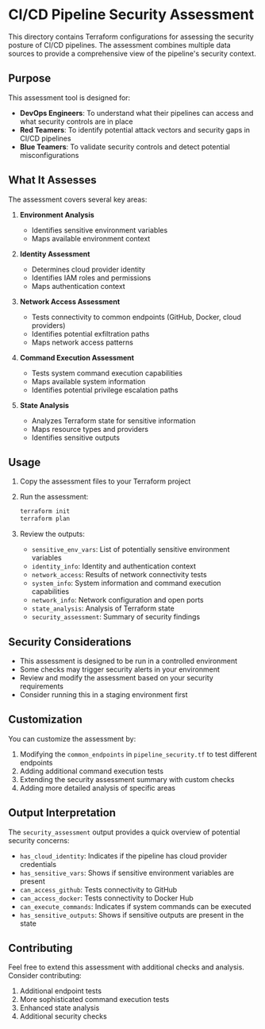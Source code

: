 # CI/CD Pipeline Security Assessment

This directory contains Terraform configurations for assessing the security posture of CI/CD pipelines. The assessment combines multiple data sources to provide a comprehensive view of the pipeline's security context.

## Purpose

This assessment tool is designed for:

- **DevOps Engineers**: To understand what their pipelines can access and what security controls are in place
- **Red Teamers**: To identify potential attack vectors and security gaps in CI/CD pipelines
- **Blue Teamers**: To validate security controls and detect potential misconfigurations

## What It Assesses

The assessment covers several key areas:

1. **Environment Analysis**
   - Identifies sensitive environment variables
   - Maps available environment context

2. **Identity Assessment**
   - Determines cloud provider identity
   - Identifies IAM roles and permissions
   - Maps authentication context

3. **Network Access Assessment**
   - Tests connectivity to common endpoints (GitHub, Docker, cloud providers)
   - Identifies potential exfiltration paths
   - Maps network access patterns

4. **Command Execution Assessment**
   - Tests system command execution capabilities
   - Maps available system information
   - Identifies potential privilege escalation paths

5. **State Analysis**
   - Analyzes Terraform state for sensitive information
   - Maps resource types and providers
   - Identifies sensitive outputs

## Usage

1. Copy the assessment files to your Terraform project
2. Run the assessment:
   ```bash
   terraform init
   terraform plan
   ```

3. Review the outputs:
   - `sensitive_env_vars`: List of potentially sensitive environment variables
   - `identity_info`: Identity and authentication context
   - `network_access`: Results of network connectivity tests
   - `system_info`: System information and command execution capabilities
   - `network_info`: Network configuration and open ports
   - `state_analysis`: Analysis of Terraform state
   - `security_assessment`: Summary of security findings

## Security Considerations

- This assessment is designed to be run in a controlled environment
- Some checks may trigger security alerts in your environment
- Review and modify the assessment based on your security requirements
- Consider running this in a staging environment first

## Customization

You can customize the assessment by:

1. Modifying the `common_endpoints` in `pipeline_security.tf` to test different endpoints
2. Adding additional command execution tests
3. Extending the security assessment summary with custom checks
4. Adding more detailed analysis of specific areas

## Output Interpretation

The `security_assessment` output provides a quick overview of potential security concerns:

- `has_cloud_identity`: Indicates if the pipeline has cloud provider credentials
- `has_sensitive_vars`: Shows if sensitive environment variables are present
- `can_access_github`: Tests connectivity to GitHub
- `can_access_docker`: Tests connectivity to Docker Hub
- `can_execute_commands`: Indicates if system commands can be executed
- `has_sensitive_outputs`: Shows if sensitive outputs are present in the state

## Contributing

Feel free to extend this assessment with additional checks and analysis. Consider contributing:

1. Additional endpoint tests
2. More sophisticated command execution tests
3. Enhanced state analysis
4. Additional security checks 